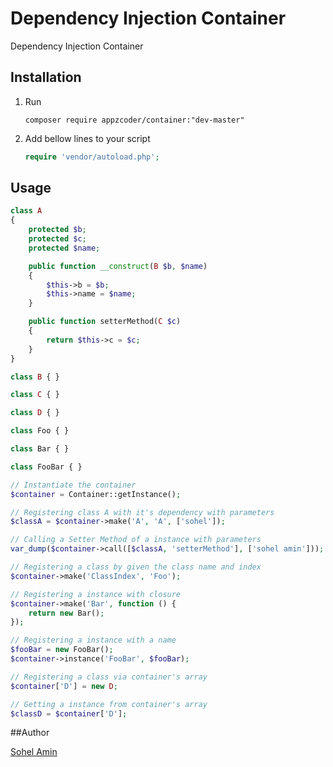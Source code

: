 # Dependency Injection Container
Dependency Injection Container


## Installation

1. Run 
    ```
    composer require appzcoder/container:"dev-master"
    ```
    
2. Add bellow lines to your script
	```php
	require 'vendor/autoload.php';
	```

## Usage

```php
class A
{
    protected $b;
    protected $c;
    protected $name;

    public function __construct(B $b, $name)
    {
        $this->b = $b;
        $this->name = $name;
    }

    public function setterMethod(C $c)
    {
        return $this->c = $c;
    }
}

class B { }

class C { }

class D { }

class Foo { }

class Bar { }

class FooBar { }

// Instantiate the container
$container = Container::getInstance();

// Registering class A with it's dependency with parameters
$classA = $container->make('A', 'A', ['sohel']);

// Calling a Setter Method of a instance with parameters
var_dump($container->call([$classA, 'setterMethod'], ['sohel amin']));

// Registering a class by given the class name and index
$container->make('ClassIndex', 'Foo');

// Registering a instance with closure
$container->make('Bar', function () {
	return new Bar();
});

// Registering a instance with a name
$fooBar = new FooBar();
$container->instance('FooBar', $fooBar);

// Registering a class via container's array
$container['D'] = new D;

// Getting a instance from container's array
$classD = $container['D'];

```

##Author

[Sohel Amin](http://www.sohelamin.com)

